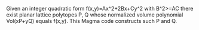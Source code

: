 Given an integer quadratic form f(x,y)=Ax^2+2Bx+Cy^2 with B^2>=AC there exist planar lattice polytopes P, Q whose normalized volume polynomial Vol(xP+yQ) equals f(x,y). This Magma code constructs such P and Q.
